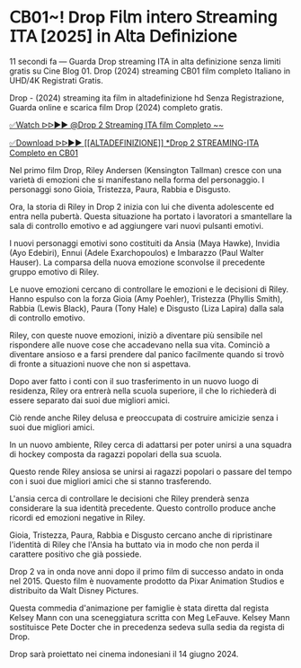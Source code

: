 # 𝖢𝖡01~! Drop 𝖥𝗂𝗅𝗆 𝗂𝗇𝗍𝖾𝗋𝗈 𝖲𝗍𝗋𝖾𝖺𝗆𝗂𝗇𝗀 𝖨𝖳𝖠 [2025] 𝗂𝗇 𝖠𝗅𝗍𝖺 𝖣𝖾𝖿𝗂𝗇𝗂𝗓𝗂𝗈𝗇𝖾
11 secondi fa — Guarda Drop streaming ITA in alta definizione senza limiti gratis su Cine Blog 01. Drop (2024) streaming CB01 film completo Italiano in UHD/4K Registrati Gratis.

Drop - (2024) streaming ita film in altadefinizione hd Senza Registrazione, Guarda online e scarica film Drop (2024) completo gratis.

[✅Watch ᐅᐅ►► @Drop 2 Streaming ITA film Completo ~~](https://playmov.fun/en/movie/1249213/drop-mi)

[✅Download ᐅᐅ►► [[ALTADEFINIZIONE]] *Drop 2 STREAMING-ITA Completo en CB01](https://playmov.fun/en/movie/1249213/drop-mi)

Nel primo film Drop, Riley Andersen (Kensington Tallman) cresce con una varietà di emozioni che si manifestano nella forma del personaggio. I personaggi sono Gioia, Tristezza, Paura, Rabbia e Disgusto.

Ora, la storia di Riley in Drop 2 inizia con lui che diventa adolescente ed entra nella pubertà. Questa situazione ha portato i lavoratori a smantellare la sala di controllo emotivo e ad aggiungere vari nuovi pulsanti emotivi.

I nuovi personaggi emotivi sono costituiti da Ansia (Maya Hawke), Invidia (Ayo Edebiri), Ennui (Adele Exarchopoulos) e Imbarazzo (Paul Walter Hauser). La comparsa della nuova emozione sconvolse il precedente gruppo emotivo di Riley.

Le nuove emozioni cercano di controllare le emozioni e le decisioni di Riley. Hanno espulso con la forza Gioia (Amy Poehler), Tristezza (Phyllis Smith), Rabbia (Lewis Black), Paura (Tony Hale) e Disgusto (Liza Lapira) dalla sala di controllo emotivo.

Riley, con queste nuove emozioni, iniziò a diventare più sensibile nel rispondere alle nuove cose che accadevano nella sua vita. Cominciò a diventare ansioso e a farsi prendere dal panico facilmente quando si trovò di fronte a situazioni nuove che non si aspettava.

Dopo aver fatto i conti con il suo trasferimento in un nuovo luogo di residenza, Riley ora entrerà nella scuola superiore, il che lo richiederà di essere separato dai suoi due migliori amici.

Ciò rende anche Riley delusa e preoccupata di costruire amicizie senza i suoi due migliori amici.

In un nuovo ambiente, Riley cerca di adattarsi per poter unirsi a una squadra di hockey composta da ragazzi popolari della sua scuola.

Questo rende Riley ansiosa se unirsi ai ragazzi popolari o passare del tempo con i suoi due migliori amici che si stanno trasferendo.

L'ansia cerca di controllare le decisioni che Riley prenderà senza considerare la sua identità precedente. Questo controllo produce anche ricordi ed emozioni negative in Riley.

Gioia, Tristezza, Paura, Rabbia e Disgusto cercano anche di ripristinare l'identità di Riley che l'Ansia ha buttato via in modo che non perda il carattere positivo che già possiede.

Drop 2 va in onda nove anni dopo il primo film di successo andato in onda nel 2015. Questo film è nuovamente prodotto da Pixar Animation Studios e distribuito da Walt Disney Pictures.

Questa commedia d'animazione per famiglie è stata diretta dal regista Kelsey Mann con una sceneggiatura scritta con Meg LeFauve. Kelsey Mann sostituisce Pete Docter che in precedenza sedeva sulla sedia da regista di Drop.

Drop sarà proiettato nei cinema indonesiani il 14 giugno 2024.
